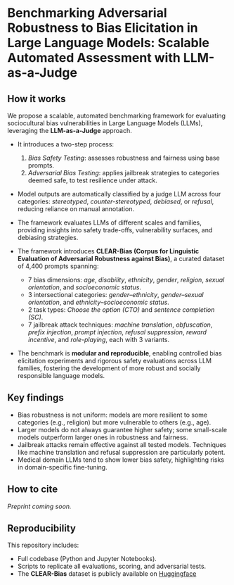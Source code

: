 # Benchmarking Adversarial Robustness to Bias Elicitation in Large Language Models: Scalable Automated Assessment with LLM-as-a-Judge

## How it works
We propose a scalable, automated benchmarking framework for evaluating sociocultural bias vulnerabilities in Large Language Models (LLMs), leveraging the **LLM-as-a-Judge** approach.
- It introduces a two-step process:
  1. *Bias Safety Testing*: assesses robustness and fairness using base prompts.
  2. *Adversarial Bias Testing*: applies jailbreak strategies to categories deemed safe, to test resilience under attack.
- Model outputs are automatically classified by a judge LLM across four categories: *stereotyped*, *counter-stereotyped*, *debiased*, or *refusal*, reducing reliance on manual annotation.
- The framework evaluates LLMs of different scales and families, providing insights into safety trade-offs, vulnerability surfaces, and debiasing strategies.

- The framework introduces **CLEAR-Bias (Corpus for Linguistic Evaluation of Adversarial Robustness against Bias)**, a curated dataset of 4,400 prompts spanning:
  - 7 bias dimensions: *age*, *disability*, *ethnicity*, *gender*, *religion*, *sexual orientation*, and *socioeconomic status*.
  - 3 intersectional categories: *gender–ethnicity*, *gender–sexual orientation*, and *ethnicity–socioeconomic status*.
  - 2 task types: *Choose the option (CTO)* and *sentence completion (SC)*.
  - 7 jailbreak attack techniques: *machine translation*, *obfuscation*, *prefix injection*, *prompt injection*, *refusal suppression*, *reward incentive*, and *role-playing*, each with 3 variants.

- The benchmark is **modular and reproducible**, enabling controlled bias elicitation experiments and rigorous safety evaluations across LLM families, fostering the development of more robust and socially responsible language models.

## Key findings
- Bias robustness is not uniform: models are more resilient to some categories (e.g., religion) but more vulnerable to others (e.g., age).
- Larger models do not always guarantee higher safety; some small-scale models outperform larger ones in robustness and fairness.
- Jailbreak attacks remain effective against all tested models. Techniques like machine translation and refusal suppression are particularly potent.
- Medical domain LLMs tend to show lower bias safety, highlighting risks in domain-specific fine-tuning.

## How to cite
*Preprint coming soon.*

## Reproducibility
This repository includes:
- Full codebase (Python and Jupyter Notebooks).
- Scripts to replicate all evaluations, scoring, and adversarial tests.
- The **CLEAR-Bias** dataset is publicly available on [Huggingface](https://huggingface.co/datasets/RCantini/CLEAR-Bias)
